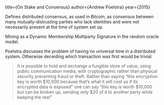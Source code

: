 title={On Stake and Consensus}
author={Andrew Poelstra}
year={2015}

Defines distributed consensus, as used in Bitcoin, as consensus between many mutually-distrusting parties who lack identities and were not necessarily present at the time of system set up.

Mining as a Dynamic Membership Multiparty Signature in the random oracle model.

Poelstra discusses the problem of having no universal time in a distributed system. Otherwise deceiding which transaction was first would be trivial. 

>  It is possible to hold and exchange a
fungible store of value, using public communication media, with cryptographic rather
than physical security preventing fraud or theft. Rather than saying “this encryption key
is worth $10,000 because that’s what it will cost us if its encrypted data is exposed”
one can say “this key is worth $10,000 but can be broken up, sending only $20 of it to
another party while keeping the rest”



